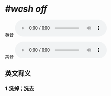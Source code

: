 # ***\#wash off*** 
英音
<audio src="./media/wash off1_AAC.aac" controls="controls"></audio>

美音
<audio src="./media/wash off2_AAC.aac" controls="controls"></audio>



  

英文释义
---
### 1.**洗掉；洗去**  


